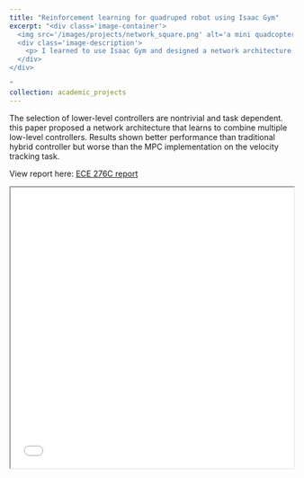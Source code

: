 ```yaml
---
title: "Reinforcement learning for quadruped robot using Isaac Gym"
excerpt: "<div class='image-container'>
  <img src='/images/projects/network_square.png' alt='a mini quadcopter' class='resizable-image'>
  <div class='image-description'>
    <p> I learned to use Isaac Gym and designed a network architecture that allows a high level network to select and combine appropriate low-level controllers. My network is proven to be beneficial. This is a course project instructed by Prof. Michael Yip. </p>
  </div>
</div>

"
collection: academic_projects
---
```


The selection of lower-level controllers are nontrivial
and task dependent. this paper proposed a network
architecture that learns to combine multiple low-level controllers.
Results shown better performance than traditional hybrid controller
but worse than the MPC implementation on the velocity
tracking task.

View report here: [ECE 276C report](https://infinity1096.github.io/files/ECE276C_FINAL_report.pdf)

<iframe src="/files/ECE276C_FINAL_report.pdf" width="100%" height="500px">
</iframe>